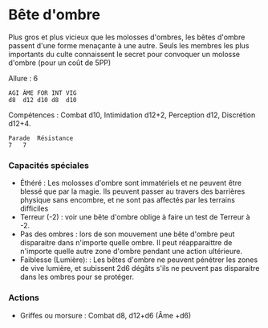 # Bête d'ombre

Plus gros et plus vicieux que les molosses d'ombres, les bêtes d'ombre passent d'une forme menaçante à une autre. Seuls les membres les plus importants du culte connaissent le secret pour convoquer un molosse d'ombre (pour un coût de 5PP)

Allure : 6

	AGI	ÂME	FOR	INT	VIG
	d8	d12	d10	d8	d10

Compétences : Combat d10, Intimidation d12+2, Perception d12, Discrétion d12+4.

	Parade	Résistance
	7	7

### Capacités spéciales 
- Éthéré : Les molosses d'ombre sont immatériels et ne peuvent être blessé que par la magie. Ils peuvent passer au travers des barrières physique sans encombre, et ne sont pas affectés par les terrains difficiles
- Terreur (-2) : voir une bête d'ombre oblige à faire un test de Terreur à -2.
- Pas des ombres : lors de son mouvement une bête d'ombre peut disparaitre dans n'importe quelle ombre. Il peut réapparaittre de n'importe quelle autre zone d'ombre pendant une action ultérieure.
- Faiblesse (Lumière): : Les bêtes d'ombre ne peuvent pénétrer les zones de vive lumière, et subissent 2d6 dégâts s'ils ne peuvent pas disparaitre dans les ombres pour se protéger.


### Actions
- Griffes ou morsure : Combat d8, d12+d6 (Âme +d6)
